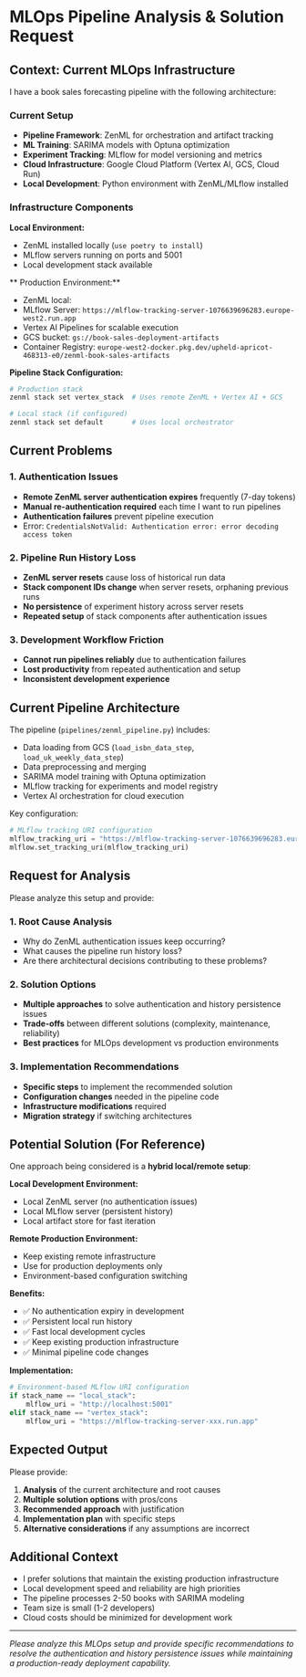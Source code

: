 # MLOps Pipeline Analysis & Solution Request

## Context: Current MLOps Infrastructure

I have a book sales forecasting pipeline with the following architecture:

### Current Setup
- **Pipeline Framework**: ZenML for orchestration and artifact tracking
- **ML Training**: SARIMA models with Optuna optimization
- **Experiment Tracking**: MLflow for model versioning and metrics
- **Cloud Infrastructure**: Google Cloud Platform (Vertex AI, GCS, Cloud Run)
- **Local Development**: Python environment with ZenML/MLflow installed

### Infrastructure Components

**Local Environment:**
- ZenML installed locally (`use poetry to install`)
- MLflow servers running on ports and 5001
- Local development stack available

** Production Environment:**
- ZenML local:
- MLflow Server: `https://mlflow-tracking-server-1076639696283.europe-west2.run.app`
- Vertex AI Pipelines for scalable execution
- GCS bucket: `gs://book-sales-deployment-artifacts`
- Container Registry: `europe-west2-docker.pkg.dev/upheld-apricot-468313-e0/zenml-book-sales-artifacts`

**Pipeline Stack Configuration:**
```bash
# Production stack
zenml stack set vertex_stack  # Uses remote ZenML + Vertex AI + GCS

# Local stack (if configured)
zenml stack set default       # Uses local orchestrator
```

## Current Problems

### 1. Authentication Issues
- **Remote ZenML server authentication expires** frequently (7-day tokens)
- **Manual re-authentication required** each time I want to run pipelines
- **Authentication failures** prevent pipeline execution
- Error: `CredentialsNotValid: Authentication error: error decoding access token`

### 2. Pipeline Run History Loss
- **ZenML server resets** cause loss of historical run data
- **Stack component IDs change** when server resets, orphaning previous runs
- **No persistence** of experiment history across server resets
- **Repeated setup** of stack components after authentication issues

### 3. Development Workflow Friction
- **Cannot run pipelines reliably** due to authentication failures
- **Lost productivity** from repeated authentication and setup
- **Inconsistent development experience**

## Current Pipeline Architecture

The pipeline (`pipelines/zenml_pipeline.py`) includes:
- Data loading from GCS (`load_isbn_data_step`, `load_uk_weekly_data_step`)
- Data preprocessing and merging
- SARIMA model training with Optuna optimization
- MLflow tracking for experiments and model registry
- Vertex AI orchestration for cloud execution

Key configuration:
```python
# MLflow tracking URI configuration
mlflow_tracking_uri = "https://mlflow-tracking-server-1076639696283.europe-west2.run.app"
mlflow.set_tracking_uri(mlflow_tracking_uri)
```

## Request for Analysis

Please analyze this setup and provide:

### 1. Root Cause Analysis
- Why do ZenML authentication issues keep occurring?
- What causes the pipeline run history loss?
- Are there architectural decisions contributing to these problems?

### 2. Solution Options
- **Multiple approaches** to solve authentication and history persistence issues
- **Trade-offs** between different solutions (complexity, maintenance, reliability)
- **Best practices** for MLOps development vs production environments

### 3. Implementation Recommendations
- **Specific steps** to implement the recommended solution
- **Configuration changes** needed in the pipeline code
- **Infrastructure modifications** required
- **Migration strategy** if switching architectures

## Potential Solution (For Reference)

One approach being considered is a **hybrid local/remote setup**:

**Local Development Environment:**
- Local ZenML server (no authentication issues)
- Local MLflow server (persistent history)
- Local artifact store for fast iteration

**Remote Production Environment:**
- Keep existing remote infrastructure
- Use for production deployments only
- Environment-based configuration switching

**Benefits:**
- ✅ No authentication expiry in development
- ✅ Persistent local run history
- ✅ Fast local development cycles
- ✅ Keep existing production infrastructure
- ✅ Minimal pipeline code changes

**Implementation:**
```python
# Environment-based MLflow URI configuration
if stack_name == "local_stack":
    mlflow_uri = "http://localhost:5001"
elif stack_name == "vertex_stack":
    mlflow_uri = "https://mlflow-tracking-server-xxx.run.app"
```

## Expected Output

Please provide:

1. **Analysis** of the current architecture and root causes
2. **Multiple solution options** with pros/cons
3. **Recommended approach** with justification
4. **Implementation plan** with specific steps
5. **Alternative considerations** if any assumptions are incorrect

## Additional Context

- I prefer solutions that maintain the existing production infrastructure
- Local development speed and reliability are high priorities
- The pipeline processes 2-50 books with SARIMA modeling
- Team size is small (1-2 developers)
- Cloud costs should be minimized for development work

---

*Please analyze this MLOps setup and provide specific recommendations to resolve the authentication and history persistence issues while maintaining a production-ready deployment capability.*
